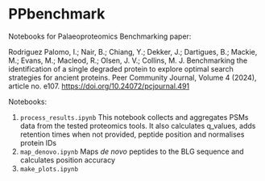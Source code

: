 # PPbenchmark
Notebooks for Palaeoproteomics Benchmarking paper:

Rodriguez Palomo, I.; Nair, B.; Chiang, Y.; Dekker, J.; Dartigues, B.; Mackie, M.; Evans, M.; Macleod, R.; Olsen, J. V.; Collins, M. J. Benchmarking the identification of a single degraded protein to explore optimal search strategies for ancient proteins. Peer Community Journal, Volume 4 (2024), article no. e107. https://doi.org/10.24072/pcjournal.491

Notebooks:
1. `process_results.ipynb` This notebook collects and aggregates PSMs data from the tested proteomics tools. It also calculates q_values, adds retention times when not provided, peptide position and normalises protein IDs
2. `map_denovo.ipynb` Maps *de novo* peptides to the BLG sequence and calculates position accuracy
3. `make_plots.ipynb`
